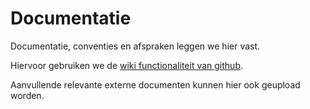 # Documentatie
Documentatie, conventies  en afspraken leggen we hier vast.

Hiervoor gebruiken we de [wiki functionaliteit van github](https://github.com/AI-Hub-Woningcorporaties/Documentatie/wiki).

Aanvullende relevante externe documenten kunnen hier ook geupload worden.
